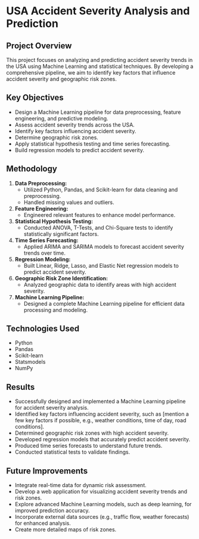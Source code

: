 # USA Accident Severity Analysis and Prediction

## Project Overview

This project focuses on analyzing and predicting accident severity trends in the USA using Machine Learning and statistical techniques. By developing a comprehensive pipeline, we aim to identify key factors that influence accident severity and geographic risk zones.

## Key Objectives

* Design a Machine Learning pipeline for data preprocessing, feature engineering, and predictive modeling.
* Assess accident severity trends across the USA.
* Identify key factors influencing accident severity.
* Determine geographic risk zones.
* Apply statistical hypothesis testing and time series forecasting.
* Build regression models to predict accident severity.

## Methodology

1.  **Data Preprocessing:**
    * Utilized Python, Pandas, and Scikit-learn for data cleaning and preprocessing.
    * Handled missing values and outliers.
2.  **Feature Engineering:**
    * Engineered relevant features to enhance model performance.
3.  **Statistical Hypothesis Testing:**
    * Conducted ANOVA, T-Tests, and Chi-Square tests to identify statistically significant factors.
4.  **Time Series Forecasting:**
    * Applied ARIMA and SARIMA models to forecast accident severity trends over time.
5.  **Regression Modeling:**
    * Built Linear, Ridge, Lasso, and Elastic Net regression models to predict accident severity.
6.  **Geographic Risk Zone Identification:**
    * Analyzed geographic data to identify areas with high accident severity.
7.  **Machine Learning Pipeline:**
    * Designed a complete Machine Learning pipeline for efficient data processing and modeling.

## Technologies Used

* Python
* Pandas
* Scikit-learn
* Statsmodels
* NumPy

## Results

* Successfully designed and implemented a Machine Learning pipeline for accident severity analysis.
* Identified key factors influencing accident severity, such as [mention a few key factors if possible, e.g., weather conditions, time of day, road conditions].
* Determined geographic risk zones with high accident severity.
* Developed regression models that accurately predict accident severity.
* Produced time series forecasts to understand future trends.
* Conducted statistical tests to validate findings.

## Future Improvements

* Integrate real-time data for dynamic risk assessment.
* Develop a web application for visualizing accident severity trends and risk zones.
* Explore advanced Machine Learning models, such as deep learning, for improved prediction accuracy.
* Incorporate external data sources (e.g., traffic flow, weather forecasts) for enhanced analysis.
* Create more detailed maps of risk zones.
